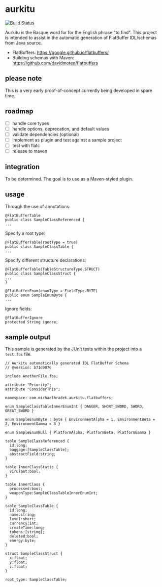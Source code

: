 # aurkitu 

[![Build Status](https://travis-ci.org/mhradek/aurkitu.svg?branch=master)](https://travis-ci.org/mhradek/aurkitu)
<!-- [![Coverage Status](https://coveralls.io/repos/github/mhradek/aurkitu/badge.svg?branch=master)](https://coveralls.io/github/mhradek/aurkitu?branch=master) -->

Aurkitu is the Basque word for for the English phrase "to find". This project is intended to assist in the automatic generation of FlatBuffer IDL/schemas from Java source. 

* FlatBuffers: https://google.github.io/flatbuffers/
* Building schemas with Maven: https://github.com/davidmoten/flatbuffers

## please note 
This is a very early proof-of-concept currently being developed in spare time.

## roadmap
- [ ] handle core types
- [ ] handle options, deprecation, and default values
- [ ] validate dependencies (optional)
- [ ] implement as plugin and test against a sample project
- [ ] test with flatc
- [ ] release to maven

## integration
To be determined.  The goal is to use as a Maven-styled plugin.

## usage
Through the use of annotations:
```
@FlatBufferTable
public class SampleClassReferenced {
...
```
Specify a root type:
```
@FlatBufferTable(rootType = true)
public class SampleClassTable {
...
```
Specify different structure declarations:
```
@FlatBufferTable(TableStructureType.STRUCT)
public class SampleClassStruct {
...
}

@FlatBufferEnum(enumType = FieldType.BYTE)
public enum SampleEnumByte {
...
```

Ignore fields:
```
@FlatBufferIgnore
protected String ignore;
```

## sample output
This sample is generated by the JUnit tests within the project into a `test.fbs` file.

```
// Aurkitu automatically generated IDL FlatBuffer Schema
// @version: b71d0076

include AnotherFile.fbs;

attribute "Priority";
attribute "ConsiderThis";

namespace: com.michaelhradek.aurkitu.flatbuffers;

enum SampleClassTableInnerEnumInt { DAGGER, SHORT_SWORD, SWORD, GREAT_SWORD }

enum SampleEnumByte : byte { EnvironmentAlpha = 1, EnvironmentBeta = 2, EnvironmentGamma = 3 }

enum SampleEnumNull { PlatformAlpha, PlatformBeta, PlatformGamma }

table SampleClassReferenced {
  id:long;
  baggage:[SampleClassTable];
  abstractField:string;
}

table InnerClassStatic {
  virulant:bool;
}

table InnerClass {
  processed:bool;
  weaponType:SampleClassTableInnerEnumInt;
}

table SampleClassTable {
  id:long;
  name:string;
  level:short;
  currency:int;
  createTime:long;
  tokens:[string];
  deleted:bool;
  energy:byte;
}

struct SampleClassStruct {
  x:float;
  y:float;
  z:float;
}

root_type: SampleClassTable;
```
